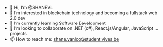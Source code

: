 - 👋 Hi, I’m @SHANEVL
- 👀 I’m interested in blockchain technology and becoming a fullstack web 2.0 dev
- 🌱 I’m currently learning Software Development
- 💞️ I’m looking to collaborate on .NET (c#), React.js/Angular, JavaScript ... projects
- 📫 How to reach me: shane.vanloo@student.vives.be

<!---
SHANEVL/SHANEVL is a ✨ special ✨ repository because its `README.md` (this file) appears on your GitHub profile.
You can click the Preview link to take a look at your changes.
--->
